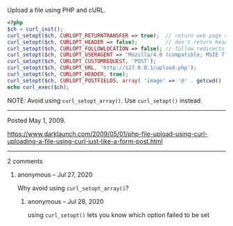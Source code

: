 Upload a file using PHP and cURL.

```php
<?php
$ch = curl_init();
curl_setopt($ch, CURLOPT_RETURNTRANSFER => true);  // return web page string
curl_setopt($ch, CURLOPT_HEADER => false);         // don't return headers
curl_setopt($ch, CURLOPT_FOLLOWLOCATION => false); // follow redirects
curl_setopt($ch, CURLOPT_USERAGENT => 'Mozilla/4.0 (compatible; MSIE 7.0; Windows NT 5.1)');
curl_setopt($ch, CURLOPT_CUSTOMREQUEST, 'POST');
curl_setopt($ch, CURLOPT_URL, 'http://127.0.0.1/upload.php');
curl_setopt($ch, CURLOPT_HEADER, true);
curl_setopt($ch, CURLOPT_POSTFIELDS, array( 'image' => '@' . getcwd() . '/image.jpg',));
echo curl_exec($ch);
```

NOTE: Avoid using `curl_setopt_array()`. Use `curl_setopt()` instead.

---

Posted May 1, 2009.

https://www.darklaunch.com/2009/05/01/php-file-upload-using-curl-uploading-a-file-using-curl-just-like-a-form-post.html

---

2 comments

<ol><li><div>

anonymous &ndash; Jul 27, 2020<div>

Why avoid using `curl_setopt_array()`?

</div></div><ol><li><div>

anonymous &ndash; Jul 28, 2020<div>

using `curl_setopt()` lets you know which option failed to be set

</div></div></li></ol></li></ol>
